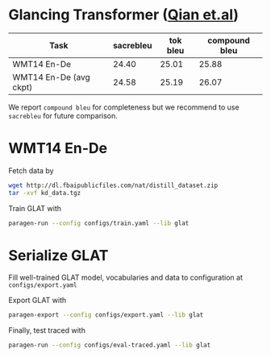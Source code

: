 # Glancing Transformer ([Qian et.al](https://arxiv.org/abs/2008.07905))

| Task | sacrebleu | tok bleu | compound bleu |
| --- |-----------|----------|---------------|
| WMT14 En-De | 24.40     | 25.01    | 25.88         |
| WMT14 En-De (avg ckpt) | 24.58     | 25.19    | 26.07         |

We report `compound bleu` for completeness but we recommend to use `sacrebleu` for future comparison.

# WMT14 En-De

Fetch data by 
```bash
wget http://dl.fbaipublicfiles.com/nat/distill_dataset.zip
tar -xvf kd_data.tgz
```

Train GLAT with 
```bash
paragen-run --config configs/train.yaml --lib glat
```

# Serialize GLAT

Fill well-trained GLAT model, vocabularies and data to configuration at `configs/export.yaml`

Export GLAT with 
```bash
paragen-export --config configs/export.yaml --lib glat
```

Finally, test traced with 
```bash
paragen-run --config configs/eval-traced.yaml --lib glat
```
